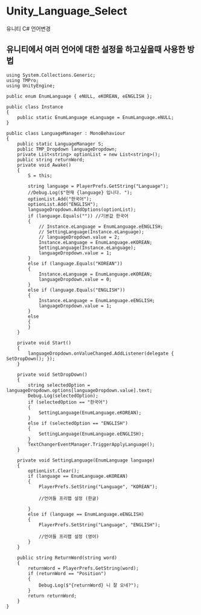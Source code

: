# Unity_Language_Select
유니티 C# 언어변경

## 유니티에서 여러 언어에 대한 설정을 하고싶을때 사용한 방법

    using System.Collections.Generic;
    using TMPro;
    using UnityEngine;

    public enum EnumLanguage { eNULL, eKOREAN, eENGLISH };

    public class Instance
    {
        public static EnumLanguage eLanguage = EnumLanguage.eNULL;
    }

    public class LanguageManager : MonoBehaviour
    {
        public static LanguageManager S;
        public TMP_Dropdown languageDropdown;
        private List<string> optionList = new List<string>();
        public string returnWord;
        private void Awake()
        {
            S = this;

            string language = PlayerPrefs.GetString("Language");
            //Debug.Log($"현재 {language} 입니다. ");
            optionList.Add("한국어");
            optionList.Add("ENGLISH");
            languageDropdown.AddOptions(optionList);
            if (language.Equals("")) //기본값 한국어
            {
                // Instance.eLanguage = EnumLanguage.eENGLISH;
                // SettingLanguage(Instance.eLanguage);
                // languageDropdown.value = 2;
                Instance.eLanguage = EnumLanguage.eKOREAN;
                SettingLanguage(Instance.eLanguage);
                languageDropdown.value = 1;
            }
            else if (language.Equals("KOREAN"))
            {
                Instance.eLanguage = EnumLanguage.eKOREAN;
                languageDropdown.value = 0;
            }
            else if (language.Equals("ENGLISH"))
            {
                Instance.eLanguage = EnumLanguage.eENGLISH;
                languageDropdown.value = 1;
            }
            else
            {
            }
        }

        private void Start()
        {
            languageDropdown.onValueChanged.AddListener(delegate { SetDropDown(); });
        }

        private void SetDropDown()
        {
            string selectedOption = languageDropdown.options[languageDropdown.value].text;
            Debug.Log(selectedOption);
            if (selectedOption == "한국어")
            {
                SettingLanguage(EnumLanguage.eKOREAN);
            }
            else if (selectedOption == "ENGLISH")
            {
                SettingLanguage(EnumLanguage.eENGLISH);
            }
            TextChangerEventManager.TriggerApplyLanguage();
        }

        private void SettingLanguage(EnumLanguage language)
        {
            optionList.Clear();
            if (language == EnumLanguage.eKOREAN)
            {
                PlayerPrefs.SetString("Language", "KOREAN");

                //언어들 프리팹 설정 (한글)
                
            }
            else if (language == EnumLanguage.eENGLISH)
            {
                PlayerPrefs.SetString("Language", "ENGLISH");

                //언어들 프리팹 설정 (영어)
            }
        }

        public string ReturnWord(string word)
        {
            returnWord = PlayerPrefs.GetString(word);
            if (returnWord == "Position")
            {
                Debug.Log($"{returnWord} 니 잘 오네?");
            }
            return returnWord;
        }
    }


